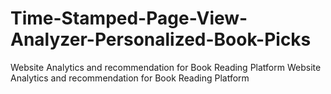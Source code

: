 # Time-Stamped-Page-View-Analyzer-Personalized-Book-Picks
Website Analytics and recommendation for Book Reading Platform Website Analytics and recommendation for Book Reading Platform
